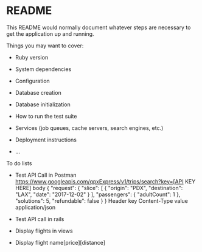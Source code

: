 # README

This README would normally document whatever steps are necessary to get the
application up and running.

Things you may want to cover:

* Ruby version

* System dependencies

* Configuration

* Database creation

* Database initialization

* How to run the test suite

* Services (job queues, cache servers, search engines, etc.)

* Deployment instructions

* ...


To do lists
  - Test API Call in Postman
         https://www.googleapis.com/qpxExpress/v1/trips/search?key=[API KEY HERE]
          body
              {
                "request": {
                  "slice": [
                    {
                      "origin": "PDX",
                      "destination": "LAX",
                      "date": "2017-12-02"
                    }
                  ],
                  "passengers": {
                    "adultCount": 1
                  },
                  "solutions": 5,
                  "refundable": false
                }
              }
              Header
                key Content-Type
                value application/json


  - Test API call in rails
  - Display flights in views
  - Display flight name[price][distance]
